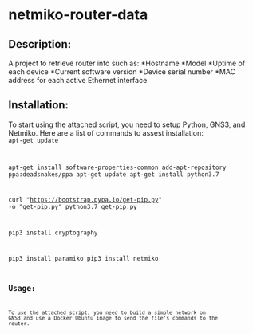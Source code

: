 # netmiko-router-data

## Description: 
A project to retrieve router info such as:
*Hostname
*Model
*Uptime of each device
*Current software version
*Device serial number
*MAC address for each active Ethernet interface

## Installation:
To start using the attached script, you need to setup Python, GNS3, and Netmiko. Here are a list of commands to assest installation:
<code>
apt-get update

apt-get install software-properties-common
add-apt-repository ppa:deadsnakes/ppa
apt-get update
apt-get install python3.7

curl "https://bootstrap.pypa.io/get-pip.py" -o "get-pip.py"
python3.7 get-pip.py

pip3 install cryptography

pip3 install paramiko
pip3 install netmiko
<code>

## Usage: 
To use the attached script, you need to build a simple network on GNS3 and use a Docker Ubuntu image to send the file's commands to the router.
